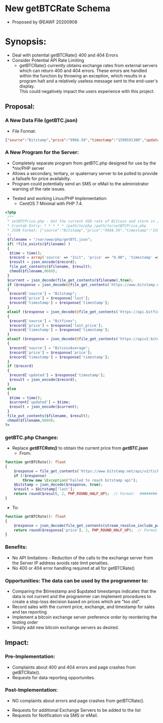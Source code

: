 # New getBTCRate Schema 
- Proposed by @EAWF 20200908
# Synopsis:
* Deal with potential getBTCRate() 400 and 404 Errors
* Consider Potential API Rate Limiting
  - getBTCRate() currently obtains exchange rates from external servers which can return 400 and 404 errors. These errors are handled within the function by throwing an exception, which results in a program halt and a relatively useless message sent to the end-user's display.<br/>This could negatively impact the users experience with this project.
## Proposal:
### A New Data File (getBTC.json)
- File Format:
```json
{"source":"Bitstamp","price":"9968.59","timestamp":"1599591300","updated":"1599591300"}
```
### A New Program for the Server:
- Completely separate program from getBTC.php designed for use by the *nix/PHP server
- Allows a secondary, tertiary, or quaternary server to be polled to provide a failsafe for price availabilty.
- Program could potentially send an SMS or eMail to the administrator warning of the rate issues.
* Tested and working Linux/PHP Implementation:
  - CentOS 7 Minimal with PHP 7.4.
```php
<?php
 /**
 * setBTCPrice.php - Get the current USD rate of Bitcoin and store in /path/to/server-wide/include_path/getBTC.json
 * Crontab Entry: * * * * * /path/to/php /path/to/setBTCPrice.php
 * JSON Format: {"source":"Bitstamp","price":"9968.59","timestamp":"1599591300","updated":"1599591300"}
 */
 $filename = "/var/www/php/getBTC.json";
 if( !file_exists($filename) )
 {
  $time = time();
  $record = array('source' => "Init", 'price' => "0.00", 'timestamp' => "$time", 'updated' => "$time");
  $result = json_encode($record);
  file_put_contents($filename, $result);
  chmod($filename,0660);
 }
 $current = json_decode(file_get_contents($filename),true);
 if ($response = json_decode(@file_get_contents('https://www.bitstamp.net/api/v2/ticker/btcusd/'),true))
 {
  $record['source'] = "Bitstamp";
  $record['price'] = $response['last'];
  $record['timestamp'] = $response['timestamp'];
 }
 elseif ($response = json_decode(@file_get_contents('https://api.bitfinex.com/v1/pubticker/btcusd'),true))
 {
  $record['source'] = "Bitfinex";
  $record['price'] = $response['last_price'];
  $record['timestamp'] = $response['timestamp'];
 }
 elseif ($response = json_decode(@file_get_contents('https://apiv2.bitcoinaverage.com/indices/global/ticker/BTCUSD'),true))
 {
  $record['source'] = "BitcoinAverage";
  $record['price'] = $response['price'];
  $record['timestamp'] = $response['timestamp'];
 }
 if ($record)
 {
  $record['updated'] = $response['timestamp'];
  $result = json_encode($record);
 }
 else
 {
  $time = time();
  $current['updated'] = $time;
  $result = json_encode($current);
 }
 file_put_contents($filename, $result);
 chmod($filename,0660);
?>
```
### getBTC.php Changes:
- Replace ***getBTCRate()*** to obtain the current price from ***getBTC.json***
  - From:
```php
function getBTCRate(): float
{
    $response = file_get_contents('https://www.bitstamp.net/api/v2/ticker/btcusd/');
    if (!$response)
        throw new \Exception("Failed to reach bitstamp api");
    $bitstamp = json_decode($response, true);
    $result = $bitstamp['last'];
    return round($result, 2, PHP_ROUND_HALF_UP);  // Format:  ########.##
}
```
  - To:
```php
function getBTCRate(): float
{
    $response = json_decode(file_get_contents(stream_resolve_include_path("getBTC.json")),true);
    return round($response['price'], 2, PHP_ROUND_HALF_UP);  // Format:  ########.##
}
```
### Benefits:
- No API limitations - Reduction of the calls to the exchange server from the Server IP address avoids rate limit penalties.
- No 400 or 404 error handling required at all for getBTCRate()
### Opportunities: The data can be used by the programmer to:
- Comparing the $timestamp and $updated timestamps indicates that the data is not current and the programmer can implement procedures to create a stop-loss decision based on prices which are "too old".
- Record sales with the current price, exchange, and timestamp for sales and tax reporting
- Implement a bitcoin exchange server preference order by reordering the testing order
- Simply add new bitcoin exchange servers as desired.
## Impact:
### Pre-Implementation:
- Complaints about 400 and 404 errors and page crashes from getBTCRate().
- Requests for data reporting opportunites.
### Post-Implementation:
* NO complaints about errors and page crashes from getBTCRate().
- Requests for additional Exchange Servers to be added to the list
- Requests for Notification via SMS or eMail.
